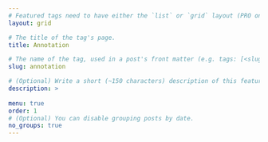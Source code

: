 ```yaml
---
# Featured tags need to have either the `list` or `grid` layout (PRO only).
layout: grid

# The title of the tag's page.
title: Annotation

# The name of the tag, used in a post's front matter (e.g. tags: [<slug>]).
slug: annotation

# (Optional) Write a short (~150 characters) description of this featured tag.
description: >
 
menu: true
order: 1
# (Optional) You can disable grouping posts by date.
no_groups: true
---
```

